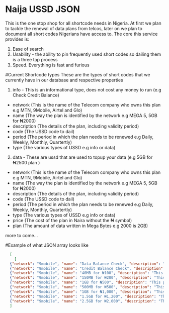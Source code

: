 # Naija USSD JSON

This is the one stop shop for all shortcode needs in Nigeria. At first we plan to tackle the renewal of data plans from telcos, later on we plan to document all short codes Nigerians have access to. The core this service provides is:

1. Ease of search
2. Usability - the ability to pin frequently used short codes so dailing them is a three tap process
3. Speed. Everything is fast and furious


#Current Shortcode types
These are the types of short codes that we currently have in our database and respective properties

1. info - This is an informational type, does not cost any money to run (e.g Check Credit Balance)
  - network (This is the name of the Telecom company who owns this plan e.g MTN, 9Mobile, Airtel and Glo)
  - name (The way the plan is identified by the network e.g MEGA 5, 5GB for ₦2000)
  - description (The details of the plan, including validity period)
  - code (The USSD code to dail)
  - period (The period in which the plan needs to be renewed e.g Daily, Weekly, Monthly, Quartertly)
  - type (The various types of USSD e.g info or data)


2. data - These are ussd that are used to topup your data (e.g 5GB for ₦2500 plan )
  - network (This is the name of the Telecom company who owns this plan e.g MTN, 9Mobile, Airtel and Glo)
  - name (The way the plan is identified by the network e.g MEGA 5, 5GB for ₦2000)
  - description (The details of the plan, including validity period)
  - code (The USSD code to dail)
  - period (The period in which the plan needs to be renewed e.g Daily, Weekly, Monthly, Quartertly)
  - type (The various types of USSD e.g info or data)
  - price (The cost of the plan in Naira without the ₦ symbol)
  - plan (The amount of data written in Mega Bytes e.g 2000 is 2GB)

more to come...

#Example of what JSON array looks like

```json
  [
    [ 
  {"network": "9mobile", "name": "Data Balance Check", "description": "Check your data balance", "code":"*228#", "period":"", "type": "info"},
  {"network": "9mobile", "name": "Credit Balance Check", "description": "Check your credit balance", "code":"*232#", "period":"", "type": "info"},
  {"network": "9mobile", "name": "40MB for ₦100", "description": "This plan is valid for 24 hours", "code":"*229*3*1#", "period":"daily", "type": "data", "price":"100", "plan":"40"},
  {"network": "9mobile", "name": "150MB for ₦200", "description": "This plan is valid for 7 days", "code":"*229*2*10#", "period": "weekly", "type": "data", "price":"200", "plan":"150"},
  {"network": "9mobile", "name": "1GB for ₦500", "description": "This plan is valid for one weekend – between Friday 11:59 PM and Sunday 11:59 PM", "code":"*5995*2#", "period":"weekend", "type": "data", "price":"500", "plan":"1000"},
  {"network": "9mobile", "name": "500MB for ₦500", "description": "This plan is valid for 30 days", "code":"*229*2*12#", "period":"monthly", "type": "data", "price":"500", "plan":"500"},
  {"network": "9mobile", "name": "1GB for ₦1,000", "description": "This plan is valid for 30 days", "code":"*229*2*7#", "period":"monthly", "type": "data", "price":"1000", "plan":"1000"},
  {"network": "9mobile", "name": "1.5GB for ₦1,200", "description": "This plan is valid for 30 days", "code":"*229*2*25#", "period":"monthly", "type": "data", "price":"1200", "plan":"1500"},
  {"network": "9mobile", "name": "2.5GB for ₦2,000", "description": "This plan is valid for 30 days", "code":"*229*2*8#", "period":"monthly", "type": "data", "price":"2000", "plan":"2500"},
  ]
```